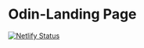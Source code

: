 # Odin-Landing Page
[![Netlify Status](https://api.netlify.com/api/v1/badges/d59a0a34-152c-4d54-b135-af2ba49a21a3/deploy-status)](https://vex-neh-odin-landingpage.netlify.app/)

